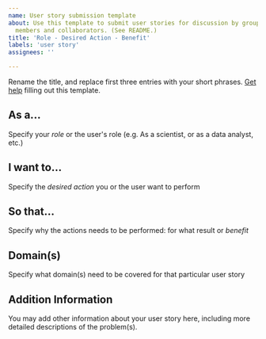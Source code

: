 ```yaml
---
name: User story submission template
about: Use this template to submit user stories for discussion by group
  members and collaborators. (See README.)
title: 'Role - Desired Action - Benefit'
labels: 'user story'
assignees: ''

---
```

Rename the title, and replace first three entries with your short phrases. [Get help](https://github.com/i-adopt/users_stories/blob/master/README.md) filling out this template.

## As a...
Specify your *role* or the user's role (e.g. As a scientist, or as a data analyst, etc.) 

## I want to...
Specify the *desired action* you or the user want to perform 

## So that...
Specify why the actions needs to be performed: for what result or *benefit*

## Domain(s)
Specify what domain(s) need to be covered for that particular user story

## Addition Information
You may add other information about your user story here, including more detailed descriptions of the problem(s).
